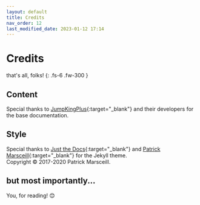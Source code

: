 ```yaml
---
layout: default
title: Credits
nav_order: 12
last_modified_date: 2023-01-12 17:14
---
```


# Credits

that's all, folks!
{: .fs-6 .fw-300 }

## Content

Special thanks to [JumpKingPlus](https://jumpkingplus.github.io/){:target="_blank"} and their developers for the base documentation.

## Style

Special thanks to [Just the Docs](https://just-the-docs.github.io/just-the-docs/){:target="_blank"} and [Patrick Marsceill](https://github.com/pmarsceill){:target="_blank"} for the Jekyll theme. 
<br>Copyright &copy; 2017-2020 Patrick Marsceill.

## but most importantly...
You, for reading! 😊